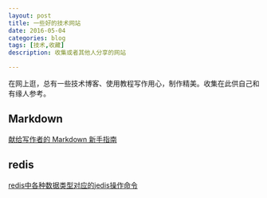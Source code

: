 ```yaml
---
layout: post
title: 一些好的技术网站
date: 2016-05-04
categories: blog
tags: [技术,收藏]
description: 收集或者其他人分享的网站

---
```



在网上逛，总有一些技术博客、使用教程写作用心，制作精美。收集在此供自己和有缘人参考。

## Markdown
[献给写作者的 Markdown 新手指南](http://www.jianshu.com/p/q81RER/comments/1720#comment-1720)

## redis
[redis中各种数据类型对应的jedis操作命令](http://www.open-open.com/lib/view/open1385173126448.html)

